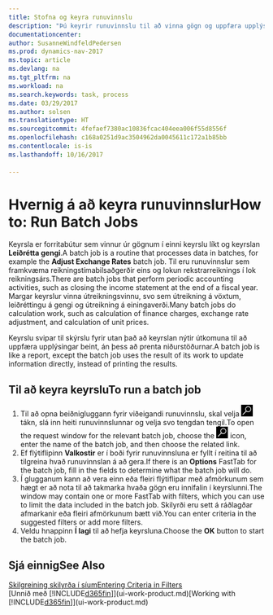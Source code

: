 ```yaml
---
title: Stofna og keyra runuvinnslu
description: "Þú keyrir runuvinnslu til að vinna gögn og uppfæra upplýsingar, til dæmis að framkvæma tímabundnar bókhaldsaðgerðir eða útreikninga."
documentationcenter: 
author: SusanneWindfeldPedersen
ms.prod: dynamics-nav-2017
ms.topic: article
ms.devlang: na
ms.tgt_pltfrm: na
ms.workload: na
ms.search.keywords: task, process
ms.date: 03/29/2017
ms.author: solsen
ms.translationtype: HT
ms.sourcegitcommit: 4fefaef7380ac10836fcac404eea006f55d8556f
ms.openlocfilehash: c168a0251d9ac3504962da0045611c172a1b85bb
ms.contentlocale: is-is
ms.lasthandoff: 10/16/2017

---
```

# <a name="how-to-run-batch-jobs"></a><span data-ttu-id="8119b-103">Hvernig á að keyra runuvinnslur</span><span class="sxs-lookup"><span data-stu-id="8119b-103">How to: Run Batch Jobs</span></span>
<span data-ttu-id="8119b-104">Keyrsla er forritabútur sem vinnur úr gögnum í einni keyrslu líkt og keyrslan **Leiðrétta gengi**.</span><span class="sxs-lookup"><span data-stu-id="8119b-104">A batch job is a routine that processes data in batches, for example the **Adjust Exchange Rates** batch job.</span></span> <span data-ttu-id="8119b-105">Til eru runuvinnslur sem framkvæma reikningstímabilsaðgerðir eins og lokun rekstrarreiknings í lok reikningsárs.</span><span class="sxs-lookup"><span data-stu-id="8119b-105">There are batch jobs that perform periodic accounting activities, such as closing the income statement at the end of a fiscal year.</span></span> <span data-ttu-id="8119b-106">Margar keyrslur vinna útreikningsvinnu, svo sem útreikning á vöxtum, leiðréttingu á gengi og útreikning á einingaverði.</span><span class="sxs-lookup"><span data-stu-id="8119b-106">Many batch jobs do calculation work, such as calculation of finance charges, exchange rate adjustment, and calculation of unit prices.</span></span>

<span data-ttu-id="8119b-107">Keyrslu svipar til skýrslu fyrir utan það að keyrslan nýtir útkomuna til að uppfæra upplýsingar beint, án þess að prenta niðurstöðurnar.</span><span class="sxs-lookup"><span data-stu-id="8119b-107">A batch job is like a report, except the batch job uses the result of its work to update information directly, instead of printing the results.</span></span>

## <a name="to-run-a-batch-job"></a><span data-ttu-id="8119b-108">Til að keyra keyrslu</span><span class="sxs-lookup"><span data-stu-id="8119b-108">To run a batch job</span></span>
1. <span data-ttu-id="8119b-109">Til að opna beiðnigluggann fyrir viðeigandi runuvinnslu, skal velja ![Leit að síðu eða skýrslu](media/ui-search/search_small.png "Leit að síðu eða skýrslu táknið ") tákn, slá inn heiti runuvinnslunnar og velja svo tengdan tengil.</span><span class="sxs-lookup"><span data-stu-id="8119b-109">To open the request window for the relevant batch job, choose the ![Search for Page or Report](media/ui-search/search_small.png "Search for Page or Report icon") icon, enter the name of the batch job, and then choose the related link.</span></span>
2. <span data-ttu-id="8119b-110">Ef flýtiflipinn **Valkostir** er í boði fyrir runuvinnsluna er fyllt í reitina til að tilgreina hvað runuvinnslan á að gera.</span><span class="sxs-lookup"><span data-stu-id="8119b-110">If there is an **Options** FastTab for the batch job, fill in the fields to determine what the batch job will do.</span></span>
3. <span data-ttu-id="8119b-111">Í glugganum kann að vera einn eða fleiri flýtiflipar með afmörkunum sem hægt er að nota til að takmarka hvaða gögn eru innifalin í keyrslunni.</span><span class="sxs-lookup"><span data-stu-id="8119b-111">The window may contain one or more FastTab with filters, which you can use to limit the data included in the batch job.</span></span> <span data-ttu-id="8119b-112">Skilyrði eru sett á ráðlagðar afmarkanir eða fleiri afmörkunum bætt við.</span><span class="sxs-lookup"><span data-stu-id="8119b-112">You can enter criteria in the suggested filters or add more filters.</span></span>
4. <span data-ttu-id="8119b-113">Veldu hnappinn **Í lagi** til að hefja keyrsluna.</span><span class="sxs-lookup"><span data-stu-id="8119b-113">Choose the **OK** button to start the batch job.</span></span>

## <a name="see-also"></a><span data-ttu-id="8119b-114">Sjá einnig</span><span class="sxs-lookup"><span data-stu-id="8119b-114">See Also</span></span>
[<span data-ttu-id="8119b-115">Skilgreining skilyrða í síum</span><span class="sxs-lookup"><span data-stu-id="8119b-115">Entering Criteria in Filters</span></span>](ui-enter-criteria-filters.md)  
<span data-ttu-id="8119b-116">[Unnið með [!INCLUDE[d365fin](includes/d365fin_md.md)]](ui-work-product.md)</span><span class="sxs-lookup"><span data-stu-id="8119b-116">[Working with [!INCLUDE[d365fin](includes/d365fin_md.md)]](ui-work-product.md)</span></span>

